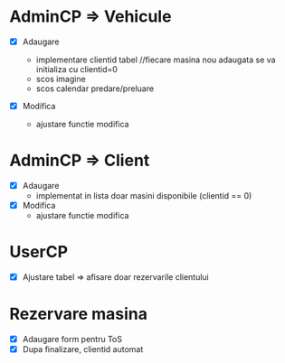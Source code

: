 # AdminCP => Vehicule
+ [X] Adaugare 
     - implementare clientid tabel //fiecare masina nou adaugata se va initializa cu clientid=0 
     - scos imagine
     - scos calendar predare/preluare 
           
+ [X] Modifica
     - ajustare functie modifica

# AdminCP => Client
+ [x] Adaugare
     - implementat in lista doar masini disponibile (clientid == 0)
+ [x] Modifica
     - ajustare functie modifica

# UserCP
+ [x] Ajustare tabel => afisare doar rezervarile clientului

# Rezervare masina
+ [x] Adaugare form pentru ToS
+ [X] Dupa finalizare, clientid automat
